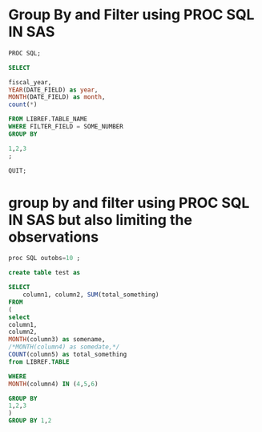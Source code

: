 # Group By and Filter using PROC SQL IN SAS

```sql
PROC SQL; 

SELECT 

fiscal_year, 
YEAR(DATE_FIELD) as year,
MONTH(DATE_FIELD) as month,
count(*)

FROM LIBREF.TABLE_NAME
WHERE FILTER_FIELD = SOME_NUMBER
GROUP BY 

1,2,3
;

QUIT;
```

# group by and filter using PROC SQL IN SAS but also limiting the observations

```sql
proc SQL outobs=10 ;

create table test as

SELECT 	
	column1, column2, SUM(total_something) 
FROM 
(
select 
column1, 
column2, 
MONTH(column3) as somename,
/*MONTH(column4) as somedate,*/
COUNT(column5) as total_something
from LIBREF.TABLE

WHERE 
MONTH(column4) IN (4,5,6)

GROUP BY 
1,2,3
)
GROUP BY 1,2
```
